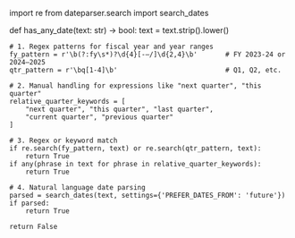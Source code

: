 import re
from dateparser.search import search_dates

def has_any_date(text: str) -> bool:
    text = text.strip().lower()

    # 1. Regex patterns for fiscal year and year ranges
    fy_pattern = r'\b(?:fy\s*)?\d{4}[-–/]\d{2,4}\b'       # FY 2023-24 or 2024–2025
    qtr_pattern = r'\bq[1-4]\b'                           # Q1, Q2, etc.

    # 2. Manual handling for expressions like "next quarter", "this quarter"
    relative_quarter_keywords = [
        "next quarter", "this quarter", "last quarter",
        "current quarter", "previous quarter"
    ]

    # 3. Regex or keyword match
    if re.search(fy_pattern, text) or re.search(qtr_pattern, text):
        return True
    if any(phrase in text for phrase in relative_quarter_keywords):
        return True

    # 4. Natural language date parsing
    parsed = search_dates(text, settings={'PREFER_DATES_FROM': 'future'})
    if parsed:
        return True

    return False
